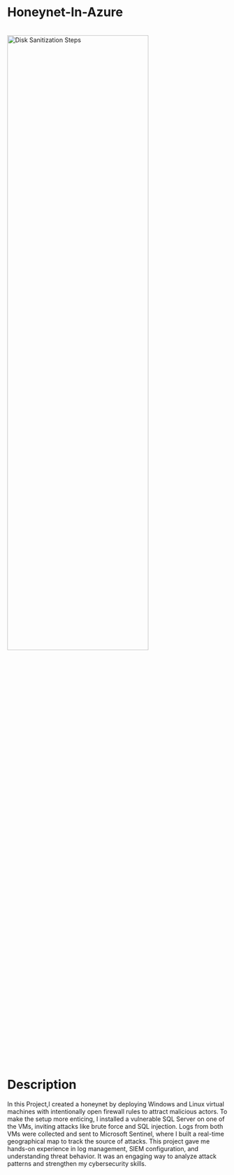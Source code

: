 # Honeynet-In-Azure
<br>
<img src="https://imgur.com/hbmU1lj.png"  height="60%" width="80%" alt="Disk Sanitization Steps"/>
</br>
<h1>Description</h1>
In this Project,I created a honeynet by deploying Windows and Linux virtual machines with intentionally open firewall rules to attract malicious actors. To make the setup more enticing, I installed a vulnerable SQL Server on one of the VMs, inviting attacks like brute force and SQL injection. Logs from both VMs were collected and sent to Microsoft Sentinel, where I built a real-time geographical map to track the source of attacks. This project gave me hands-on experience in log management, SIEM configuration, and understanding threat behavior. It was an engaging way to analyze attack patterns and strengthen my cybersecurity skills.

